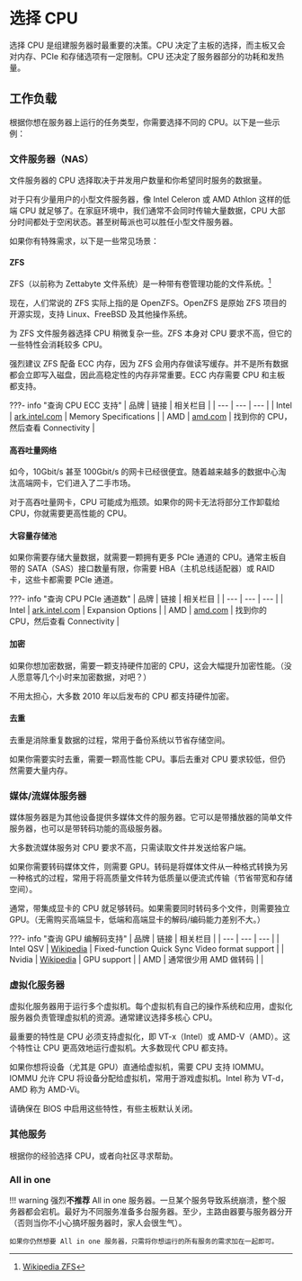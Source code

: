 # 选择 CPU

选择 CPU 是组建服务器时最重要的决策。CPU 决定了主板的选择，而主板又会对内存、PCIe 和存储选项有一定限制。CPU 还决定了服务器部分的功耗和发热量。

<!-- more -->

## 工作负载

根据你想在服务器上运行的任务类型，你需要选择不同的 CPU。以下是一些示例：

### 文件服务器（NAS）

文件服务器的 CPU 选择取决于并发用户数量和你希望同时服务的数据量。

对于只有少量用户的小型文件服务器，像 Intel Celeron 或 AMD Athlon 这样的低端 CPU 就足够了。在家庭环境中，我们通常不会同时传输大量数据，CPU 大部分时间都处于空闲状态。甚至树莓派也可以胜任小型文件服务器。

如果你有特殊需求，以下是一些常见场景：

#### ZFS

ZFS（以前称为 Zettabyte 文件系统）是一种带有卷管理功能的文件系统。[^1]

[^1]: [Wikipedia ZFS](https://en.wikipedia.org/wiki/ZFS)

现在，人们常说的 ZFS 实际上指的是 OpenZFS。OpenZFS 是原始 ZFS 项目的开源实现，支持 Linux、FreeBSD 及其他操作系统。

为 ZFS 文件服务器选择 CPU 稍微复杂一些。ZFS 本身对 CPU 要求不高，但它的一些特性会消耗较多 CPU。

强烈建议 ZFS 配备 ECC 内存，因为 ZFS 会用内存做读写缓存。并不是所有数据都会立即写入磁盘，因此高稳定性的内存非常重要。ECC 内存需要 CPU 和主板都支持。

???- info "查询 CPU ECC 支持"
    | 品牌 | 链接 | 相关栏目 |
    | --- | --- | --- |
    | Intel | [ark.intel.com](https://ark.intel.com/content/www/us/en/ark.html#@Processors) | Memory Specifications |
    | AMD | [amd.com](https://www.amd.com/en) | 找到你的 CPU，然后查看 Connectivity |

#### 高吞吐量网络

如今，10Gbit/s 甚至 100Gbit/s 的网卡已经很便宜。随着越来越多的数据中心淘汰高端网卡，它们进入了二手市场。

对于高吞吐量网卡，CPU 可能成为瓶颈。如果你的网卡无法将部分工作卸载给 CPU，你就需要更高性能的 CPU。

#### 大容量存储池

如果你需要存储大量数据，就需要一颗拥有更多 PCIe 通道的 CPU。通常主板自带的 SATA（SAS）接口数量有限，你需要 HBA（主机总线适配器）或 RAID 卡，这些卡都需要 PCIe 通道。

???- info "查询 CPU PCIe 通道数"
    | 品牌 | 链接 | 相关栏目 |
    | --- | --- | --- |
    | Intel | [ark.intel.com](https://ark.intel.com/content/www/us/en/ark.html#@Processors) | Expansion Options |
    | AMD | [amd.com](https://www.amd.com/en) | 找到你的 CPU，然后查看 Connectivity |

#### 加密

如果你想加密数据，需要一颗支持硬件加密的 CPU，这会大幅提升加密性能。（没人愿意等几个小时来加密数据，对吧？）

不用太担心，大多数 2010 年以后发布的 CPU 都支持硬件加密。

#### 去重

去重是消除重复数据的过程，常用于备份系统以节省存储空间。

如果你需要实时去重，需要一颗高性能 CPU。事后去重对 CPU 要求较低，但仍然需要大量内存。

### 媒体/流媒体服务器

媒体服务器是为其他设备提供多媒体文件的服务器。它可以是带播放器的简单文件服务器，也可以是带转码功能的高级服务器。

大多数流媒体服务对 CPU 要求不高，只需读取文件并发送给客户端。

如果你需要转码媒体文件，则需要 GPU。转码是将媒体文件从一种格式转换为另一种格式的过程，常用于将高质量文件转为低质量以便流式传输（节省带宽和存储空间）。

通常，带集成显卡的 CPU 就足够转码。如果需要同时转码多个文件，则需要独立 GPU。（无需购买高端显卡，低端和高端显卡的解码/编码能力差别不大。）

???- info "查询 GPU 编解码支持"
    | 品牌 | 链接 | 相关栏目 |
    | --- | --- | --- |
    | Intel QSV | [Wikipedia](https://en.wikipedia.org/wiki/Intel_Quick_Sync_Video) | Fixed-function Quick Sync Video format support |
    | Nvidia | [Wikipedia](https://en.wikipedia.org/wiki/Nvidia_NVDEC) | GPU support |
    | AMD | 通常很少用 AMD 做转码 | |

### 虚拟化服务器

虚拟化服务器用于运行多个虚拟机。每个虚拟机有自己的操作系统和应用，虚拟化服务器负责管理虚拟机的资源。通常建议选择多核心 CPU。

最重要的特性是 CPU 必须支持虚拟化，即 VT-x（Intel）或 AMD-V（AMD）。这个特性让 CPU 更高效地运行虚拟机。大多数现代 CPU 都支持。

如果你想将设备（尤其是 GPU）直通给虚拟机，需要 CPU 支持 IOMMU。IOMMU 允许 CPU 将设备分配给虚拟机，常用于游戏虚拟机。Intel 称为 VT-d，AMD 称为 AMD-Vi。

请确保在 BIOS 中启用这些特性，有些主板默认关闭。

### 其他服务

根据你的经验选择 CPU，或者向社区寻求帮助。

### All in one

!!! warning
    强烈**不推荐** All in one 服务器。一旦某个服务导致系统崩溃，整个服务器都会宕机。最好为不同服务准备多台服务器。至少，主路由器要与服务器分开（否则当你不小心搞坏服务器时，家人会很生气）。

    如果你仍然想要 All in one 服务器，只需将你想运行的所有服务的需求加在一起即可。
